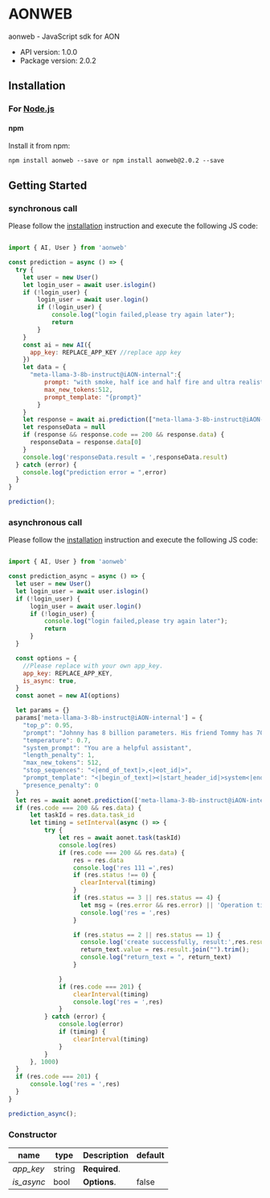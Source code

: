 # AONWEB

aonweb - JavaScript sdk for AON

- API version: 1.0.0
- Package version: 2.0.2

## Installation

### For [Node.js](https://nodejs.org/)

#### npm

Install it from npm:

```shell
npm install aonweb --save or npm install aonweb@2.0.2 --save
```

## Getting Started

### synchronous call

Please follow the [installation](#installation) instruction and execute the following JS code:

```javascript

import { AI, User } from 'aonweb'

const prediction = async () => {
  try {
    let user = new User()
    let login_user = await user.islogin()
    if (!login_user) {
        login_user = await user.login()
        if (!login_user) {
            console.log("login failed,please try again later");
            return
        }
    }
    const ai = new AI({
      app_key: REPLACE_APP_KEY //replace app key
    })
    let data = {
      "meta-llama-3-8b-instruct@iAON-internal":{
          prompt: "with smoke, half ice and half fire and ultra realistic in detail.wolf, typography, dark fantasy, wildlife photography, vibrant, cinematic and on a black background",
          max_new_tokens:512,
          prompt_template: "{prompt}"
        }
    }
    let response = await ai.prediction(["meta-llama-3-8b-instruct@iAON-internal"],data);
    let responseData = null
    if (response && response.code == 200 && response.data) {
      responseData = response.data[0]
    }
    console.log('responseData.result = ',responseData.result)
  } catch (error) {
    console.log("prediction error = ",error)
  }
}

prediction();

```

### asynchronous call

Please follow the [installation](#installation) instruction and execute the following JS code:

```javascript

import { AI, User } from 'aonweb'

const prediction_async = async () => {
  let user = new User()
  let login_user = await user.islogin()
  if (!login_user) {
      login_user = await user.login()
      if (!login_user) {
          console.log("login failed,please try again later");
          return
      }
  }

  const options = {
    //Please replace with your own app_key.
    app_key: REPLACE_APP_KEY,
    is_async: true,
  }
  const aonet = new AI(options)

  let params = {}
  params['meta-llama-3-8b-instruct@iAON-internal'] = {
    "top_p": 0.95,
    "prompt": "Johnny has 8 billion parameters. His friend Tommy has 70 billion parameters. What does this mean when it comes to speed?",
    "temperature": 0.7,
    "system_prompt": "You are a helpful assistant",
    "length_penalty": 1,
    "max_new_tokens": 512,
    "stop_sequences": "<|end_of_text|>,<|eot_id|>",
    "prompt_template": "<|begin_of_text|><|start_header_id|>system<|end_header_id|>\n\n{system_prompt}<|eot_id|><|start_header_id|>user<|end_header_id|>\n\n{prompt}<|eot_id|><|start_header_id|>assistant<|end_header_id|>\n\n",
    "presence_penalty": 0
  }
  let res = await aonet.prediction(['meta-llama-3-8b-instruct@iAON-internal'], { ...params })
  if (res.code === 200 && res.data) {
      let taskId = res.data.task_id
      let timing = setInterval(async () => {
          try {
              let res = await aonet.task(taskId)
              console.log(res)
              if (res.code === 200 && res.data) {
                  res = res.data
                  console.log('res 111 =',res)
                  if (res.status !== 0) {
                    clearInterval(timing)
                  }
                  if (res.status == 3 || res.status == 4) {
                    let msg = (res.error && res.error) || 'Operation timed out'
                    console.log('res = ',res)
                  }

                  if (res.status == 2 || res.status == 1) {
                    console.log('create successfully, result:',res.result)
                    return_text.value = res.result.join("").trim();
			        console.log("return_text = ", return_text)
                  }

              }
              if (res.code === 201) {
                  clearInterval(timing)
                  console.log('res = ',res)
              }
          } catch (error) {
              console.log(error)
              if (timing) {
                  clearInterval(timing)
              }
          }
      }, 1000)
  }
  if (res.code === 201) {
      console.log('res = ',res)
  }
}

prediction_async();

```

### Constructor

name | type | Description | default
------------ | ------------- | ------------- | -------------
*app_key* | string | **Required**. |
*is_async* | bool |  **Options**. | false